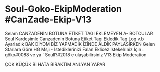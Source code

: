 # Soul-Goko-EkipModeration #CanZade-Ekip-V13
Selam CANZADENİN BOTUNA ETİKET TAGI EKLEMEYEN A- BOTCULAR  Soul Kardeşimle Canzadenin Botuna Etiket Tagı Ekledik Tag Log v.b Ayarladık  BAK DİYOM BİZ YAPMADİK İZİNDE ALDİK PAYLASİRKEN Gelen Starlara Göre HG Msjı - İstediklerinizi Falan Eklicez İstekelriniz İçin : göko#0088 ve ya ' Soull?#2018 e ulaşabilirsiniz   V13 Ekip Moderation

ÇOK KÜÇÜK Bİ HATA BIRAKTIM ANLYAN YAPAR
